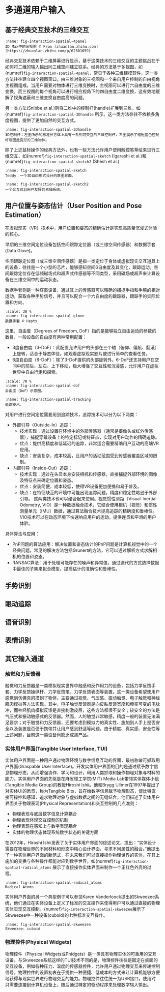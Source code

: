 # 多通道用户输入

## 基于经典交互技术的三维交互

```{figure} fig/interaction-spatial-4panel.png
:name: fig-interaction-spatial-4panel
3D Max中的三视图 © From [zhuanlan.zhihu.com](https://zhuanlan.zhihu.com/p/62301659)
```

经典交互技术依赖于二维屏幕进行显示，基于这类技术的三维交互的主题挑战在于如何将二维的输入输出同三维空间建立联系。经典的方法基于多视图，如{numref}`fig-interaction-spatial-4panel`，常见于各种三维建模软件，这一类方法往往建立四个视图窗口，由三维对象的三视图和一个来自用户控制的自由视角主视图组成。当用户需要对物体进行三维变换时，主视图可以进行六自由度的三维变换，而三视图的每个视角可以进行相应视角下的四自由度二维变换，这有效地缓解了视角遮蔽和三维变换自由度高的问题。

另一类方法(Snibbe et al.)则将二维中的控制杆(handle)扩展到三维，如{numref}`fig-interaction-spatial-3Dhandle` 所示。这一类方法往往不依赖多角度视图，提供了更加自然的交互方式。
<!-- 另一类方法(Snibbe et al. {cite}`snibbe1992deformation`)则将二维中的控制杆(handle)扩展到三维，如{numref}`fig-interaction-spatial-3Dhandle` 所示。这一类方法往往不依赖多角度视图，提供了更加自然的交互方式。 -->

```{figure} fig/interaction-spatial-3Dhandle.png
:name: fig-interaction-spatial-3Dhandle
3D控制杆：左图所示的标准长方体上具有一系列可交互的三维控制杆，右图展示了缩短蓝色控制杆后因此变形的三维物体。
```

除了上述鼠标操作的经典方法外，也有一些方法允许用户使用触控笔草绘来进行三维交互，如{numref}`fig-interaction-spatial-sketch` (Igarashi et al.)和{numref}`fig-interaction-spatial-sketch2` (Shesh et al.)
<!-- 除了上述鼠标操作的经典方法外，也有一些方法允许用户使用触控笔草绘来进行三维交互，如{numref}`fig-interaction-spatial-sketch` (Igarashi et al. {cite}`igarashi1999teddy`)和{numref}`fig-interaction-spatial-sketch2` (Shesh et al. {cite}`shesh2004smartpaper`) -->

```{figure} fig/interaction-spatial-sketch.png
:name: fig-interaction-spatial-sketch
Teddy：一个3D自由形式设计的草图界面。
```

```{figure} fig/interaction-spatial-sketch2.png
:name: fig-interaction-spatial-sketch2
一个交互式且用户友好的素描系统。
```

## 用户位置与姿态估计（User Position and Pose Estimation）

<!-- \subsection{用户位置和姿态估计（User Position and Pose Estimation）} -->
在虚拟现实（VR）技术中，用户位置和姿态的精确估计是实现高质量沉浸式体验的核心。
<!-- 本节详细介绍度量自由度（DoF）、追踪技术、数据融合方法及其在实际设备中的应用。 -->

早期的三维空间定位设备包括空间跟踪定位器（或三维空间传感器）和数据手套(Data Glove)。

空间跟踪定位器（或三维空间传感器）是指一类定位于身体或虚拟现实交互道具上的设备，往往是一个小型的芯片，能够感知空间6自由度及其变化，跟踪运动。空间跟踪定位存在低频磁场式和超声式传感器等不同类型，采用磁场或超声来计算设备在三维空间中的运动状态。

数据手套则是一种穿戴设备，通过其上的传感器可以精确的捕捉手指和手腕的相对运动，获取各种手势信号，并且可以配合一个六自由度的跟踪器，跟踪手的实际位置和方向。

```{figure} fig/interaction-spatial-glove.png
:scale: 30 %
:name: fig-interaction-spatial-glove
数据手套 © Haptx
```

这里，自由度（Degrees of Freedom, DoF）指的是能够独立自由运动的参数的数目，一般设备的自由度有两种常用配置：
- 3度自由度（3-DoF）：此配置允许用户的头部在三个轴（俯仰、偏航、翻滚）上旋转，适合于静态体验，如观看虚拟现实影片或进行简单的查看任务。
- 6度自由度（6-DoF）：除了3-DoF提供的头部旋转外，6-DoF还支持用户在空间中的前后、左右、上下移动，极大增强了交互性和沉浸感，允许用户在虚拟世界中自由行走和探索。

```{figure} fig/interaction-spatial-dof.png
:scale: 70 %
:name: fig-interaction-spatial-dof
自由度（DoF）示意图。
```

```{figure} fig/interaction-spatial-tracking.png
:name: fig-interaction-spatial-tracking
追踪技术。
```

对用户进行空间定位需要用到追踪技术，追踪技术可以分为以下两类：
- 外部引导（Outside-In）追踪：
    - 技术实现：通过设置在环境中的外部传感器（通常是摄像头或红外传感器），捕捉穿戴设备上的特定标记或特征点，实现对用户动作的精确追踪。
    - 优点：提供高精度和低延迟的追踪，非常适合需要精确用户互动的高端VR应用。
    - 缺点：安装复杂，成本较高，且用户的活动范围受到传感器覆盖区域的限制。
- 内部引导（Inside-Out）追踪：
    - 技术实现：通过在头显本身安装相机和传感器，直接捕捉外部环境的图像及特征点来确定位置和姿态。
    - 优点：安装简便，成本较低，使得VR设备更加便携和易于普及。
    - 缺点：在特征缺乏的环境中可能出现追踪问题，精度和稳定性略逊于外部引导。
这两类技术也可以结合起来使用。视觉惯性测距（Visual-Inertial Odometry, VIO）是一种数据融合技术，它结合使用相机（视觉）和惯性测量单元（IMU）数据，通过算法融合技术提高追踪的精确度和鲁棒性。VIO技术可以在动态环境下快速响应用户的运动，提供连贯和平滑的用户体验。

具体算法与应用：
- PnP问题的算法应用：解决位置和姿态估计的PnP问题是计算机视觉中的一个经典问题，常见的解决方法包括Grunert的方法，它可以通过解析方式求解相机的位置和姿态。
- RANSAC算法：用于处理可能存在的噪声和异常值，通过迭代的方式选择数据中最佳的子集来拟合模型，提高估计的准确性和鲁棒性。



## 手势识别

## 眼动追踪

## 语音识别

## 表情识别

## 其它输入通道

### 触觉和力反馈器

触觉和力反馈器是一类模拟现实世界中触感和反作用力的设备，包括力学反馈手套、力学反馈操纵杆、力学反馈笔、力学反馈表面等装置。这一类设备希望使用户感觉到仿佛真的摸到了物体，主要通过视觉、气压感、振动触觉、电子触觉和神经肌肉模拟等方法实现。其中，电子触觉反馈器是向皮肤反馈宽度和频率可变的电脉冲，而神经肌肉模拟反馈是直接刺激皮层，这些方法都很不安全；较安全的方法是气压式和振动触感式的反馈器。然而，人的触觉非常敏感，精度一般的装置无法满足要求；对于触觉和力反馈器，还要考虑到模拟力的真实性、施加到人手上是否安全以及装置是否便于携带并让用户感到舒适等问题。由于精度、真实感、安全性等上述问题，目前这一类设备尚缺乏成熟产品。

### 实体用户界面(Tangible User Interface, TUI)

实体用户界面是一种用户通过物理环境与数字信息互动的界面，最初称做可抓取用户界面(Graspable User Interface)。开发实体用户界面的目的是通过赋予数字信息物理形态，从而增强协作、学习和设计，利用人类抓取和操作物理对象与材料的能力。实体用户界面的先驱是在麻省理工学院(MIT) Media Lab带领实体媒体小组(Tangible Media Group)的教授Hiroshi Ishii。他和Brygg Ullmer在1997年提出了对实体UI的愿景，称为Tangible Bits，旨在给数字信息赋予物理形态，使比特直接可操控和感知，追求物理对象与虚拟数据之间的无缝结合。他们描述了实体用户界面关于物理表现(Physical Representation)和交互控制的几点准则：
<!-- 实体用户界面是一种用户通过物理环境与数字信息互动的界面，最初称做可抓取用户界面(Graspable User Interface)。开发实体用户界面的目的是通过赋予数字信息物理形态，从而增强协作、学习和设计，利用人类抓取和操作物理对象与材料的能力。实体用户界面的先驱是在麻省理工学院(MIT) Media Lab带领实体媒体小组(Tangible Media Group)的教授Hiroshi Ishii。他和Brygg Ullmer在1997年提出了对实体UI的愿景 {cite}`ishii1997tangible`，称为Tangible Bits，旨在给数字信息赋予物理形态，使比特直接可操控和感知，追求物理对象与虚拟数据之间的无缝结合。他们描述了实体用户界面关于物理表现(Physical Representation)和交互控制的几点准则： -->

- 物理表现与底层数字信息计算耦合
- 物理表现体现交互控制的机制
- 物理表现在感知上与数字表现耦合
- 实体的物理状态体现系统数字状态的关键方面

在2012年，Hiroshi Ishii发表了关于实体用户界面的综述论文，提出：“实体设计需要在物理世界的不同材料和形态中精心设计界面，寻求不同属性的融合。”他提出了一种实体用户界面的新范式，在未来我们可以直接操作物理世界的实体，在其上施加的变换与各种操作都能对应到数字世界，如{numref}`fig-interaction-spatial-radical_atoms` 展示了直接操作实体界面来制作一个正红色外壳的过程。
<!-- 在2012年，Hiroshi Ishii发表了关于实体用户界面的综述论文 {cite}`ishii2012radical`，提出：“实体设计需要在物理世界的不同材料和形态中精心设计界面，寻求不同属性的融合。”他提出了一种实体用户界面的新范式，在未来我们可以直接操作物理世界的实体，在其上施加的变换与各种操作都能对应到数字世界，如{numref}`fig-interaction-spatial-radical_atoms` 展示了直接操作实体界面来制作一个正红色外壳的过程。 -->

```{figure} fig/interaction-spatial-radical_atoms.png
:name: fig-interaction-spatial-radical_atoms
Radical Atoms
```
实体用户界面的另一个典型例子可以参见Karen Vanderloock提出的Skweezee系统，他们通过在实体设备上定义了标准的交互操作来使得用户可以通过直接的物理实体实现交互控制。{numref}`fig-interaction-spatial-skweezee`展示了Skweezee中一种设备(cuboid)的七种标准交互操作。
<!-- 实体用户界面的另一个典型例子可以参见Karen Vanderloock提出的Skweezee系统 {cite}`vanderloock2013skweezee`，他们通过在实体设备上定义了标准的交互操作来使得用户可以通过直接的物理实体实现交互控制。{numref}`fig-interaction-spatial-skweezee`展示了Skweezee中一种设备(cuboid)的七种标准交互操作。 -->
```{figure} fig/interaction-spatial-skweezee.png
:name: fig-interaction-spatial-skweezee
Skweezee: cuboid
```

### 物理控件(Physical Widgets)

物理控件（Physical Widgets或Phidgets）是一类具有物理实体的可重用的交互设备。与Skweezee系统这样的TUI技术不同的是，物理控件往往是固定在桌面的交互设备，例如各种压力、温度的传感器控件，允许用户通过物理交互来传递控制信号。物理控件的设置初衷在于提供一种便捷、低成本的方式来让计算机能够方便地获得与现实世界进行物理交互的能力。物理控件往往统一为USB接口，使用时只需要连接到计算机设备上，随后通过特定的驱动程序来处理数字输入输出。
